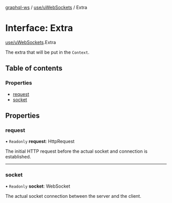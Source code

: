 [graphql-ws](../README.md) / [use/uWebSockets](../modules/use_uwebsockets.md) / Extra

# Interface: Extra

[use/uWebSockets](../modules/use_uwebsockets.md).Extra

The extra that will be put in the `Context`.

## Table of contents

### Properties

- [request](use_uwebsockets.extra.md#request)
- [socket](use_uwebsockets.extra.md#socket)

## Properties

### request

• `Readonly` **request**: HttpRequest

The initial HTTP request before the actual
socket and connection is established.

___

### socket

• `Readonly` **socket**: WebSocket

The actual socket connection between the server and the client.
